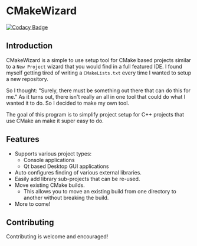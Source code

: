 # CMakeWizard #

[![Codacy Badge](https://api.codacy.com/project/badge/Grade/c2aa25642bd1415893c8181825bd692b)](https://www.codacy.com/app/developerpaul123/CMakeWizard?utm_source=github.com&amp;utm_medium=referral&amp;utm_content=DeveloperPaul123/CMakeWizard&amp;utm_campaign=Badge_Grade)

## Introduction ##
CMakeWizard is a simple to use setup tool for CMake based projects similar to a `New Project` wizard that you would find in a full featured IDE. I found myself getting tired of writing a `CMakeLists.txt` every time I wanted to setup a new repository. 

So I thought: "Surely, there must be something out there that can do this for me." As it turns out, there isn't really an all in one tool that could do what I wanted it to do. So I decided to make my own tool. 

The goal of this program is to simplify project setup for C++ projects that use CMake an make it super easy to do. 

## Features ##
* Supports various project types:
    * Console applications
    * Qt based Desktop GUI applications
* Auto configures finding of various external libraries.
* Easily add library sub-projects that can be re-used.
* Move existing CMake builds.
    * This allows you to move an existing build from one directory to another without breaking the build. 
* More to come!

## Contributing ##
Contributing is welcome and encouraged! 

